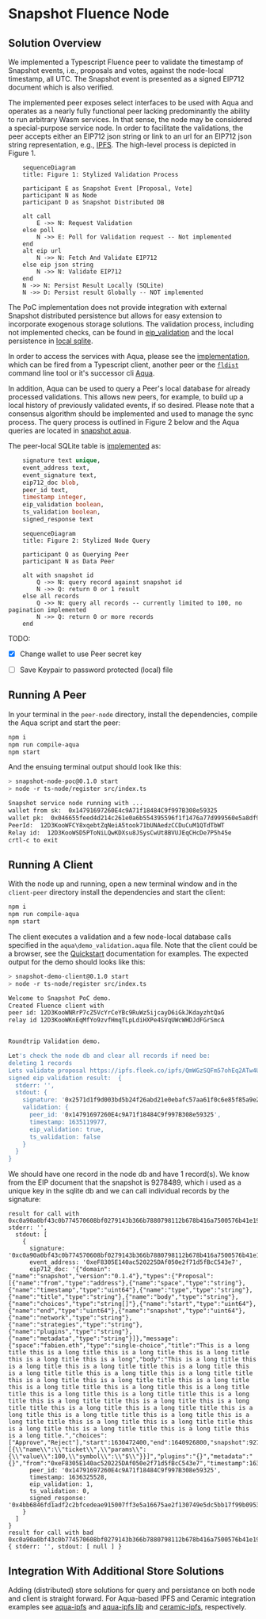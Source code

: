 # Snapshot Fluence Node

## Solution Overview

We implemented a Typescript Fluence peer to validate the timestamp of Snapshot events, i.e., proposals and votes, against the node-local timestamp, all UTC. The Snapshot event is presented as a signed EIP712 document which is also verified. 

The implemented peer exposes select interfaces to be used with Aqua and operates as a nearly fully functional peer lacking predominantly the ability to run arbitrary Wasm services. In that sense, the node may be considered a special-purpose service node. In order to facilitate the validations, the peer accepts either an EIP712 json string or link to an url for an EIP712 json string representation, e.g., [IPFS](https://ipfs.fleek.co/ipfs/QmWGzSQFm57ohEq2ATw4UNHWmYU2HkMjtedcNLodYywpmS). The high-level process is depicted in Figure 1.

```mermaid
    sequenceDiagram
    title: Figure 1: Stylized Validation Process

    participant E as Snapshot Event [Proposal, Vote]    
    participant N as Node
    participant D as Snapshot Distributed DB

    alt call
        E ->> N: Request Validation
    else poll
        N ->> E: Poll for Validation request -- Not implemented
    end
    alt eip url
        N ->> N: Fetch And Validate EIP712
    else eip json string
        N ->> N: Validate EIP712
    end
    N ->> N: Persist Result Locally (SQLite)
    N ->> D: Persist result Globally -- NOT implemented
```

The PoC implementation does not provide integration with external Snapshot distributed persistence but allows for easy extension to incorporate exogenous storage solutions. The validation process, including not implemented checks, can be found in [eip_validation](./src/eip_processor.ts) and the local persistence in [local sqlite](./src/local_db.ts).

In order to access the services with Aqua, please see the [implementation](./aqua/snapshot.aqua), which can be fired from a Typescript client, another peer or the [`fldist`](https://github.com/fluencelabs/fldist) command line tool or it's successor cli [Aqua](https://github.com/fluencelabs/aqua).

In addition, Aqua can be used to query a Peer's local database for already processed validations. This allows new peers, for example, to build up a local history of previously validated events, if so desired. Please note that a consensus algorithm should be implemented and used to manage the sync process. The query process is outlined in Figure 2 below and the Aqua queries are located in [snapshot aqua](./aqua/snapshot.aqua).

The peer-local SQLite table is [implemented](./src/local_db.ts) as:

```sql
    signature text unique,
    event_address text,
    event_signature text,
    eip712_doc blob,
    peer_id text,
    timestamp integer,
    eip_validation boolean,
    ts_validation boolean,
    signed_response text
```


```mermaid
    sequenceDiagram
    title: Figure 2: Stylized Node Query

    participant Q as Querying Peer
    participant N as Data Peer

    alt with snapshot id
        Q ->> N: query record against snapshot id
        N ->> Q: return 0 or 1 result
    else all records
        Q ->> N: query all records -- currently limited to 100, no pagination implemented
        N ->> Q: return 0 or more records
    end
```

TODO:

- [x] Change wallet to use Peer secret key
- [ ] Save Keypair to password protected (local) file


## Running A Peer

In your terminal in the `peer-node` directory, install the dependencies, compile the Aqua script and start the peer:

```bash
npm i
npm run compile-aqua
npm start
```

And the ensuing terminal output should look like this:

```bash
> snapshot-node-poc@0.1.0 start
> node -r ts-node/register src/index.ts

Snapshot service node running with ...
wallet from sk:  0x14791697260E4c9A71f18484C9f997B308e59325
wallet pk:  0x046655feed4d214c261e0a6b554395596f1f1476a77d999560e5a8df9b8a1a3515217e88dd05e938efdd71b2cce322bf01da96cd42087b236e8f5043157a9c068e
PeerId:  12D3KooWFCY8xqebtZqNeiA5took71bUNAedzCCDuCuM1QTdTbWT
Relay id:  12D3KooWSD5PToNiLQwKDXsu8JSysCwUt8BVUJEqCHcDe7P5h45e
crtl-c to exit
```

## Running A Client

With the node up and running, open a new terminal window and in the `client-peer` directory install the dependencies and start the client:

```bash
npm i
npm run compile-aqua
npm start
```

The client executes a validation and a few node-local database calls specified in the `aqua\demo_validation.aqua` file. Note that the client could be a browser, see the [Quickstart](https://doc.fluence.dev/docs/quick-start) documentation for examples. The expected output for the demo should looks like this:

```bash
> snapshot-demo-client@0.1.0 start
> node -r ts-node/register src/index.ts

Welcome to Snapshot PoC demo.
Created Fluence client with
peer id: 12D3KooWNRrP7cZ5VcYrCeYBc9RuWz5ijcayD6iGkJKdayzhtQaG
relay id 12D3KooWKnEqMfYo9zvfHmqTLpLdiHXPe4SVqUWcWHDJdFGrSmcA


Roundtrip Validation demo.

Let's check the node db and clear all records if need be:
deleting 1 records
Lets validate proposal https://ipfs.fleek.co/ipfs/QmWGzSQFm57ohEq2ATw4UNHWmYU2HkMjtedcNLodYywpmS, which is old and should fail.
signed eip validation result:  {
  stderr: '',
  stdout: {
    signature: '0x2571d1f9d003bd5b24f26abd21e0ebafc57aa61f0c6e85f85a9e298ff577e03445cbf182991cf263e7a3ef505276eaa9d160b780355379bed55c912dfa23623f1b',
    validation: {
      peer_id: '0x14791697260E4c9A71f18484C9f997B308e59325',
      timestamp: 1635119977,
      eip_validation: true,
      ts_validation: false
    }
  }
}
```

We should have one record in the node db and have 1 record(s).
We know from the EIP document that the snapshot is 9278489, which i used as a unique key in the sqlite db and we can call individual records by the signature:
```
result for call with 0xc0a90a0bf43c0b774570608bf0279143b366b7880798112b678b416a7500576b41e19f7b4eb457d58de29be3a201f700fafab1f02179da0faae653b7e8ecf82b1c:  stderr: '',
  stdout: [
    {
      signature: '0xc0a90a0bf43c0b774570608bf0279143b366b7880798112b678b416a7500576b41e19f7b4eb457d58de29be3a201f700fafab1f02179da0faae653b7e8ecf82b1c',
      event_address: '0xeF8305E140ac520225DAf050e2f71d5fBcC543e7',
      eip712_doc: '{"domain":{"name":"snapshot","version":"0.1.4"},"types":{"Proposal":[{"name":"from","type":"address"},{"name":"space","type":"string"},{"name":"timestamp","type":"uint64"},{"name":"type","type":"string"},{"name":"title","type":"string"},{"name":"body","type":"string"},{"name":"choices","type":"string[]"},{"name":"start","type":"uint64"},{"name":"end","type":"uint64"},{"name":"snapshot","type":"uint64"},{"name":"network","type":"string"},{"name":"strategies","type":"string"},{"name":"plugins","type":"string"},{"name":"metadata","type":"string"}]},"message":{"space":"fabien.eth","type":"single-choice","title":"This is a long title this is a long title this is a long title this is a long title this is a long title this is a long","body":"This is a long title this is a long title this is a long title title this is a long title this is a long title title this is a long title this is a long title title this is a long title this is a long title title this is a long title this is a long title title this is a long title this is a long title title this is a long title this is a long title title this is a long title this is a long title title this is a long title this is a long title title this is a long title this is a long title title this is a long title this is a long title title this is a long title this is a long title title this is a long title this is a long title title this is a long title this is a long title title this is a long title this is a long title.","choices":["Approve","Reject"],"start":1630472400,"end":1640926800,"snapshot":9278489,"network":"4","strategies":"[{\\"name\\":\\"ticket\\",\\"params\\":{\\"value\\":100,\\"symbol\\":\\"$\\"}}]","plugins":"{}","metadata":"{}","from":"0xeF8305E140ac520225DAf050e2f71d5fBcC543e7","timestamp":1631432106}}',
      peer_id: '0x14791697260E4c9A71f18484C9f997B308e59325',
      timestamp: 1636325528,
      eip_validation: 1,
      ts_validation: 0,
      signed_response: '0x4bb6846fd1adf2c2bfcedeae915007ff3e5a16675ae2f130749e5dc5bb17f99b095328460b12fddf2c743e06b28a9e40a970ac33f572da7bba3c4bf9b94f7a451b'
    }
  ]
}
result for call with bad 0xc0a90a0bf43c0b774570608bf0279143b366b7880798112b678b416a7500576b41e19f7b4eb457d58de29be3a201f700fafab1f02179da0faae653b7e8ecf82b1cX:  { stderr: '', stdout: [ null ] }
```

## Integration With Additional Store Solutions

Adding (distributed) store solutions for query and persistance on both node and client is straight forward. For Aqua-based IPFS and Ceramic integration examples see [aqua-ipfs](https://github.com/fluencelabs/examples/tree/main/aqua-examples/aqua-ipfs-integration) and [aqua-ipfs lib](https://doc.fluence.dev/aqua-book/libraries/aqua-ipfs) and [ceramic-ipfs](https://github.com/fluencelabs/examples/tree/main/aqua-examples/aqua-ceramic-integration), respectively.
